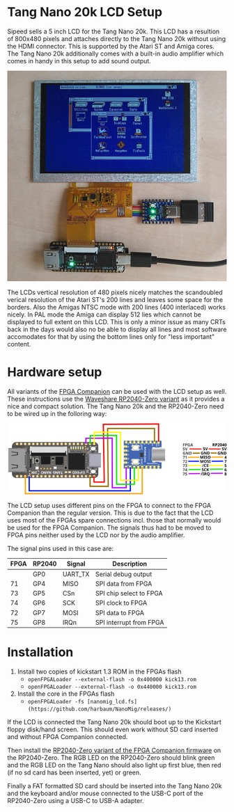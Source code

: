 # Tang Nano 20k LCD Setup

Sipeed sells a 5 inch LCD for the Tang Nano 20k. This LCD has a resultion
of 800x480 pixels and attaches directly to the Tang Nano 20k without using the
HDMI connector. This is supported by the Atari ST and Amiga cores. The
Tang Nano 20k additionally comes with a built-in audio amplifier which comes
in handy in this setup to add sound output.

![NanoMig on LCD](nanomig_lcd.jpg)

The LCDs vertical resolution of 480 pixels nicely matches the scandoubled
verical resolution of the Atari ST's 200 lines and leaves some space for
the borders. Also the Amigas NTSC mode with 200 lines (400 interlaced) works
nicely. In PAL mode the Amiga can display 512 lies which cannot be displayed
to full extent on this LCD. This is only a minor issue as many CRTs back in the
days would also no be able to display all lines and most software accomodates
for that by using the bottom lines only for "less important" content.

# Hardware setup

All variants of the [FPGA
Companion](https://github.com/harbaum/FPGA-Companion) can be used with
the LCD setup as well. These instructions use the [Waveshare
RP2040-Zero variant](https://www.waveshare.com/wiki/RP2040-Zero) as it
provides a nice and compact solution. The Tang Nano 20k and the RP2040-Zero
need to be wired up in the folloring way:

![Wiring for LCD usage](wiring_lcd.png)

The LCD setup uses different pins on the FPGA to connect to the FPGA Companion
than the regular version. This is due to the fact that the LCD uses most of the
FPGAs spare connections incl. those that normally would be used for the FPGA
Companion. The signals thus had to be moved to FPGA pins neither used by the LCD
nor by the audio amplifier.

The signal pins used in this case are:

| FPGA | RP2040 | Signal | Description |
|---|---|---|---|
| | GP0  | UART_TX  | Serial debug output |
| 71 | GP4 | MISO | SPI data from FPGA |
| 73 | GP5 | CSn | SPI chip select to FPGA |
| 74 | GP6 | SCK | SPI clock to FPGA |
| 72 | GP7 | MOSI | SPI data to FPGA |
| 75 | GP8 | IRQn | SPI interrupt from FPGA |

# Installation

1. Install two copies of kickstart 1.3 ROM in the FPGAs flash
    * ```openFPGALoader --external-flash -o 0x400000 kick13.rom```
    * ```openFPGALoader --external-flash -o 0x440000 kick13.rom```
2. Install the core in the FPGAs flash
   * ```openFPGALoader -fs [nanomig_lcd.fs](https://github.com/harbaum/NanoMig/releases/)```

If the LCD is connected the Tang Nano 20k should boot up to the Kickstart
floppy disk/hand screen. This should even work without SD card inserted and
without FPGA Companion connected.

Then install the [RP2040-Zero variant of the FPGA Companion
firmware](https://github.com/harbaum/FPGA-Companion/releases) on the
RP2040-Zero. The RGB LED on the RP2040-Zero should blink green and the
RGB LED on the Tang Nano should also light up first blue, then red (if no
sd card has been inserted, yet) or green.

Finally a FAT formatted SD card should be inserted into the Tang Nano 20k
and the keyboard and/or mouse connected to the USB-C port of the RP2040-Zero
using a USB-C to USB-A adapter.
